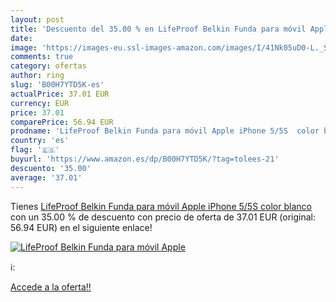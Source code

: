 ```yaml
---
layout: post
title: 'Descuento del 35.00 % en LifeProof Belkin Funda para móvil Apple '
date: 
image: 'https://images-eu.ssl-images-amazon.com/images/I/41Nk05uD0-L._SL200_.jpg'
comments: true
category: ofertas
author: ring
slug: 'B00H7YTD5K-es'
actualPrice: 37.01 EUR
currency: EUR
price: 37.01
comparePrice: 56.94 EUR
prodname: 'LifeProof Belkin Funda para móvil Apple iPhone 5/5S  color blanco'
country: 'es'
flag: '🇪🇸'
buyurl: 'https://www.amazon.es/dp/B00H7YTD5K/?tag=tolees-21'
descuento: '35.00'
average: '37.01'
---
```


Tienes [LifeProof Belkin Funda para móvil Apple iPhone 5/5S  color blanco](https://www.amazon.es/dp/B00H7YTD5K/?tag=tolees-21) con un 35.00 % de descuento con precio de oferta de 37.01 EUR (original: 56.94 EUR) en el siguiente enlace!

[![LifeProof Belkin Funda para móvil Apple ](https://images-eu.ssl-images-amazon.com/images/I/41Nk05uD0-L._SL200_.jpg)](https://www.amazon.es/dp/B00H7YTD5K/?tag=tolees-21)

ℹ️:


[Accede a la oferta!!](https://www.amazon.es/dp/B00H7YTD5K/?tag=tolees-21)
